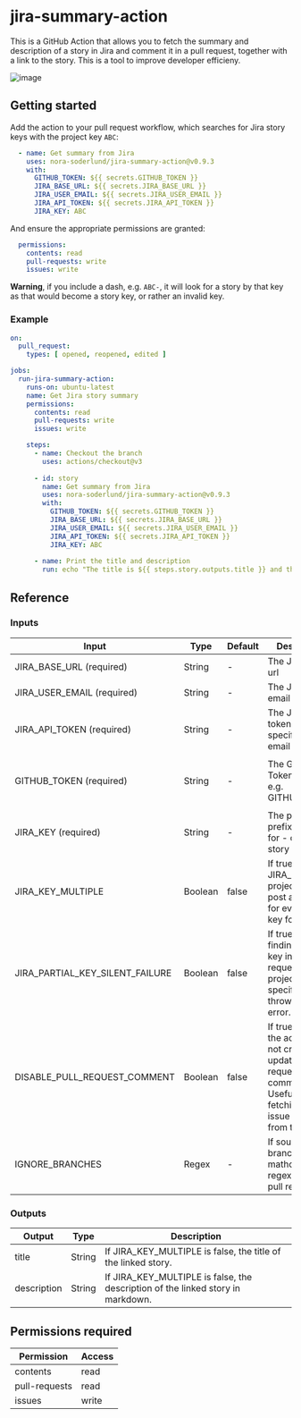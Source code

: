 # jira-summary-action
This is a GitHub Action that allows you to fetch the summary and description of a story in Jira and comment it in a pull request, together with a link to the story. This is a tool to improve developer efficieny.

![image](https://github.com/nora-soderlund/jira-summary-action/assets/78360666/f38e0d24-e8b0-43fa-a2e3-4e01aca0c9d5)

## Getting started
Add the action to your pull request workflow, which searches for Jira story keys with the project key `ABC`:
```yml
  - name: Get summary from Jira
    uses: nora-soderlund/jira-summary-action@v0.9.3
    with:
      GITHUB_TOKEN: ${{ secrets.GITHUB_TOKEN }}
      JIRA_BASE_URL: ${{ secrets.JIRA_BASE_URL }}
      JIRA_USER_EMAIL: ${{ secrets.JIRA_USER_EMAIL }}
      JIRA_API_TOKEN: ${{ secrets.JIRA_API_TOKEN }}
      JIRA_KEY: ABC
```

And ensure the appropriate permissions are granted:
```yml
  permissions:
    contents: read
    pull-requests: write
    issues: write
```

**Warning**, if you include a dash, e.g. `ABC-`, it will look for a story by that key as that would become a story key, or rather an invalid key.

### Example
```yml
on:
  pull_request:
    types: [ opened, reopened, edited ]

jobs:
  run-jira-summary-action:
    runs-on: ubuntu-latest
    name: Get Jira story summary
    permissions:
      contents: read
      pull-requests: write
      issues: write

    steps:
      - name: Checkout the branch
        uses: actions/checkout@v3
      
      - id: story
        name: Get summary from Jira
        uses: nora-soderlund/jira-summary-action@v0.9.3
        with:
          GITHUB_TOKEN: ${{ secrets.GITHUB_TOKEN }}
          JIRA_BASE_URL: ${{ secrets.JIRA_BASE_URL }}
          JIRA_USER_EMAIL: ${{ secrets.JIRA_USER_EMAIL }}
          JIRA_API_TOKEN: ${{ secrets.JIRA_API_TOKEN }}
          JIRA_KEY: ABC
      
      - name: Print the title and description
        run: echo "The title is ${{ steps.story.outputs.title }} and the description is ${{ steps.story.outputs.description }}"
```

## Reference
### Inputs
| Input | Type | Default | Description |
| ----- | ---- | ------- | ----------- |
| JIRA_BASE_URL (required) | String | - | The Jira base url |
| JIRA_USER_EMAIL (required) | String | - | The Jira user email |
| JIRA_API_TOKEN (required) | String | - | The Jira API token for the specified user email |
| | | | |
| GITHUB_TOKEN (required) | String | - | The GitHub Token to use, e.g. GITHUB_TOKEN |
| | | | |
| JIRA_KEY (required) | String | - | The project key prefix to look for - or the full story key. |
| JIRA_KEY_MULTIPLE | Boolean | false | If true and JIRA_KEY is a project key, post a comment for every story key found. |
| JIRA_PARTIAL_KEY_SILENT_FAILURE | Boolean | false | If true, not finding a story key in a pull request if a project key is specified, only throws a silent error. |
| DISABLE_PULL_REQUEST_COMMENT | Boolean | false | If true, using the action will not create or update a pull request comment. Useful for only fetching the issue details from the output. |
| IGNORE_BRANCHES | Regex | - | If source branch name mathces this regex ignore pull request. |

### Outputs
| Output | Type | Description |
| ------ | ---- | ----------- |
| title | String | If JIRA_KEY_MULTIPLE is false, the title of the linked story. |
| description | String | If JIRA_KEY_MULTIPLE is false, the description of the linked story in markdown. |

## Permissions required
| Permission | Access |
| ---------- | ------ |
| contents | read |
| pull-requests | read |
| issues | write |
